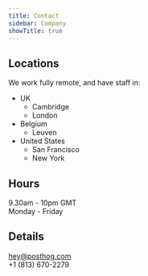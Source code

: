 ```yaml
---
title: Contact
sidebar: Company
showTitle: true
---
```


## Locations

We work fully remote, and have staff in:

* UK
	* Cambridge
	* London
* Belgium
	* Leuven
* United States
	* San Francisco
	* New York

## Hours

9.30am - 10pm GMT\
Monday - Friday

## Details

hey@posthog.com\
+1 (813) 670-2279